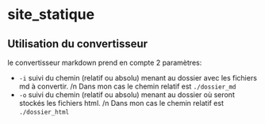 # site_statique

## Utilisation du convertisseur 

le convertisseur markdown prend en compte 2 paramètres:
- `-i` suivi du chemin (relatif ou absolu) menant au dossier avec les fichiers md à convertir. /n
Dans mon cas le chemin relatif est `./dossier_md`
- `-o` suivi du chemin (relatif ou absolu) menant au dossier où seront stockés les fichiers html. /n
Dans mon cas le chemin relatif est `./dossier_html`

